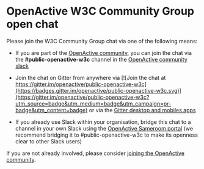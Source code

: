 # OpenActive W3C Community Group open chat

Please join the W3C Community Group chat via one of the following means:

- If you are part of the [OpenActive community](https://www.openactive.io/pioneers.html), you can join the chat via the **#public-openactive-w3c** channel in the [OpenActive community slack](https://openactive.slack.com/signup)

- Join the chat on Gitter from anywhere via [![Join the chat at https://gitter.im/openactive/public-openactive-w3c](https://badges.gitter.im/openactive/public-openactive-w3c.svg)](https://gitter.im/openactive/public-openactive-w3c?utm_source=badge&utm_medium=badge&utm_campaign=pr-badge&utm_content=badge) or via the [Gitter desktop and mobiles apps](https://gitter.im/apps)

- If you already use Slack within your organisation, bridge this chat to a channel in your own Slack using the [OpenActive Sameroom portal](https://sameroom.io/xWXUNJUc) (we recommend bridging it to #public-openactive-w3c to make its openness clear to other Slack users)

If you are not already involved, please consider [joining the OpenActive community](https://openactive.typeform.com/to/JZjJf8).
